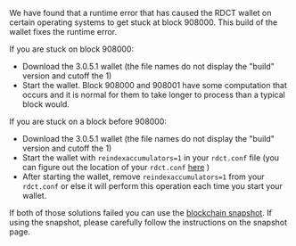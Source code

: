 We have found that a runtime error that has caused the RDCT wallet on certain operating systems to get stuck at block 908000. This build of the wallet fixes the runtime error.

If you are stuck on block 908000:
- Download the 3.0.5.1 wallet (the file names do not display the "build" version and cutoff the 1)
- Start the wallet. Block 908000 and 908001 have some computation that occurs and it is normal for them to take longer to process than a typical block would.

If you are stuck on a block before 908000:
- Download the 3.0.5.1 wallet (the file names do not display the "build" version and cutoff the 1)
- Start the wallet with `reindexaccumulators=1` in your `rdct.conf` file (you can figure out the location of your `rdct.conf` [here](https://rdct.freshdesk.com/support/solutions/articles/30000004664-where-are-my-wallet-dat-blockchain-and-configuration-conf-files-located-) )
- After starting the wallet, remove `reindexaccumulators=1` from your `rdct.conf` or else it will perform this operation each time you start your wallet.

If both of those solutions failed you can use the [blockchain snapshot](http://178.254.23.111/~pub/RDCT/Daily-Snapshots-Html/RDCT-Daily-Snapshots.html). If using the snapshot, please carefully follow the instructions on the snapshot page.